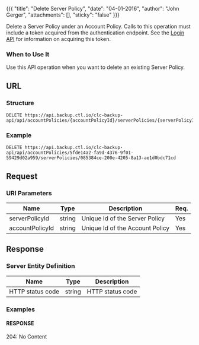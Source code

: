 {{{
  "title": "Delete Server Policy",
  "date": "04-01-2016",
  "author": "John Gerger",
  "attachments": [],
  "sticky": "false"
}}}

Delete a Server Policy under an Account Policy. Calls to this operation must include a token acquired from the authentication endpoint. See the [Login API](../Authentication/login.md) for information on acquiring this token.

### When to Use It

Use this API operation when you want to delete an existing Server Policy.

## URL

### Structure

    DELETE https://api.backup.ctl.io/clc-backup-api/api/accountPolicies/{accountPolicyId}/serverPolicies/{serverPolicyId}

### Example

    DELETE https://api.backup.ctl.io/clc-backup-api/api/accountPolicies/5fde14a2-fa9d-4376-9f01-59429d02a959/serverPolicies/085384ce-200e-4205-8a13-ae1d0bdc71cd

## Request

### URI Parameters

| Name | Type | Description | Req. |
| --- | --- | --- | --- |
| serverPolicyId | string | Unique Id of the Server Policy | Yes |
| accountPolicyId | string | Unique Id of the Account Policy | Yes |


## Response

### Server Entity Definition

| Name | Type | Description |
| --- | --- | --- |
| HTTP status code | string | HTTP status code |


### Examples

#### RESPONSE

204: No Content
